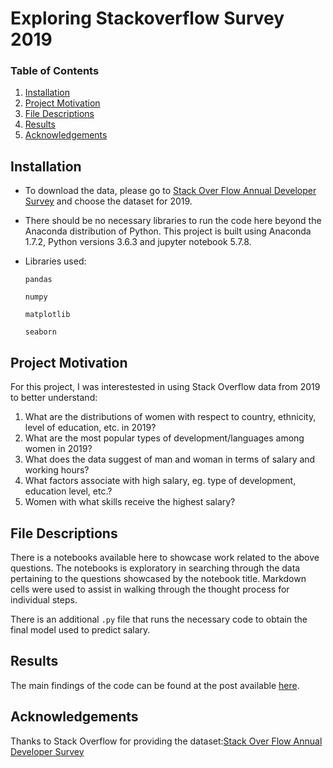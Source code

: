 # Exploring Stackoverflow Survey 2019

### Table of Contents

1. [Installation](#installation)
2. [Project Motivation](#motivation)
3. [File Descriptions](#files)
4. [Results](#results)
5. [Acknowledgements](#licensing)

## Installation <a name="installation"></a>
- To download the data, please go to [Stack Over Flow Annual Developer Survey](https://insights.stackoverflow.com/survey) and choose the dataset for 2019.    

- There should be no necessary libraries to run the code here beyond the Anaconda distribution of Python.  This project is built using Anaconda 1.7.2, Python versions 3.6.3 and jupyter notebook 5.7.8.

- Libraries used:

    `pandas`

    `numpy`

    `matplotlib`

    `seaborn`
    
## Project Motivation<a name="motivation"></a>

For this project, I was interestested in using Stack Overflow data from 2019 to better understand:

1. What are the distributions of women with respect to country, ethnicity, level of education, etc. in 2019?
2. What are the most popular types of development/languages among women in 2019?
3. What does the data suggest of man and woman in terms of salary and working hours? 
4. What factors associate with high salary, eg. type of development, education level, etc.?
5. Women with what skills receive the highest salary?


## File Descriptions <a name="files"></a>

There is a notebooks available here to showcase work related to the above questions.  The notebooks is exploratory in searching through the data pertaining to the questions showcased by the notebook title.  Markdown cells were used to assist in walking through the thought process for individual steps.  

There is an additional `.py` file that runs the necessary code to obtain the final model used to predict salary.

## Results<a name="results"></a>

The main findings of the code can be found at the post available [here]().

## Acknowledgements<a name="licensing"></a>
Thanks to Stack Overflow for providing the dataset:[Stack Over Flow Annual Developer Survey](https://insights.stackoverflow.com/survey)

   